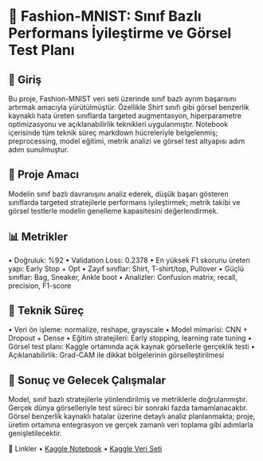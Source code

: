 # 👕 Fashion-MNIST: Sınıf Bazlı Performans İyileştirme ve Görsel Test Planı

## 📌 Giriş
Bu proje, Fashion-MNIST veri seti üzerinde sınıf bazlı ayrım başarısını artırmak amacıyla yürütülmüştür. Özellikle Shirt sınıfı gibi görsel benzerlik kaynaklı hata üreten sınıflarda targeted augmentasyon, hiperparametre optimizasyonu ve açıklanabilirlik teknikleri uygulanmıştır. Notebook içerisinde tüm teknik süreç markdown hücreleriyle belgelenmiş; preprocessing, model eğitimi, metrik analizi ve görsel test altyapısı adım adım sunulmuştur.

## 🎯 Proje Amacı
Modelin sınıf bazlı davranışını analiz ederek, düşük başarı gösteren sınıflarda targeted stratejilerle performans iyileştirmek; metrik takibi ve görsel testlerle modelin genelleme kapasitesini değerlendirmek.

## 📊 Metrikler
• 	Doğruluk: %92
• 	Validation Loss: 0.2378
• 	En yüksek F1 skorunu üreten yapı: Early Stop + Opt
• 	Zayıf sınıflar: Shirt, T-shirt/top, Pullover
• 	Güçlü sınıflar: Bag, Sneaker, Ankle boot
• 	Analizler: Confusion matrix, recall, precision, F1-score

## 🧪 Teknik Süreç
• 	Veri ön işleme: normalize, reshape, grayscale
• 	Model mimarisi: CNN + Dropout + Dense
• 	Eğitim stratejileri: Early stopping, learning rate tuning
• 	Görsel test planı: Kaggle ortamında açık kaynak görsellerle gerçeklik testi
• 	Açıklanabilirlik: Grad-CAM ile dikkat bölgelerinin görselleştirilmesi


## 🚀 Sonuç ve Gelecek Çalışmalar
Model, sınıf bazlı stratejilerle yönlendirilmiş ve metriklerle doğrulanmıştır. Gerçek dünya görselleriyle test süreci bir sonraki fazda tamamlanacaktır. Görsel benzerlik kaynaklı hatalar üzerine detaylı analiz planlanmakta; proje, üretim ortamına entegrasyon ve gerçek zamanlı veri toplama gibi adımlarla genişletilecektir.

🔗 Linkler
• 	[Kaggle Notebook](https://www.kaggle.com/code/asli77/fashiontune)
• 	[Kaggle Veri Seti](https://www.kaggle.com/datasets/zalando-research/fashionmnist)
